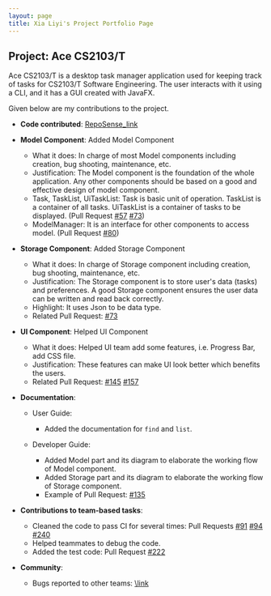 ```yaml
---
layout: page
title: Xia Liyi's Project Portfolio Page
---
```


## Project: Ace CS2103/T

Ace CS2103/T is a desktop task manager application used for keeping track of tasks for CS2103/T Software Engineering. The user interacts with it using a CLI, and it has a GUI created with JavaFX.

Given below are my contributions to the project.

* **Code contributed**: [RepoSense_link](https://nus-cs2103-ay2021s1.github.io/tp-dashboard/#breakdown=true&search=T14&sort=groupTitle&sortWithin=title&since=2020-08-14&timeframe=commit&mergegroup=&groupSelect=groupByRepos&checkedFileTypes=docs~functional-code~test-code~other&tabOpen=true&tabType=authorship&tabAuthor=XIA-LIYI&tabRepo=AY2021S1-CS2103-T14-4%2Ftp%5Bmaster%5D&authorshipIsMergeGroup=false&authorshipFileTypes=docs)

* **Model Component**: Added Model Component
    * What it does: In charge of most Model components including creation, bug shooting, maintenance, etc.
    * Justification: The Model component is the foundation of the whole application. Any other components should be based on a good and effective design of model component.
    * Task, TaskList, UiTaskList: Task is basic unit of operation. TaskList is a container of all tasks. UiTaskList is a container of tasks to be displayed.
    (Pull Request [#57](https://github.com/AY2021S1-CS2103-T14-4/tp/pull/57) [#73](https://github.com/AY2021S1-CS2103-T14-4/tp/pull/73))
    * ModelManager: It is an interface for other components to access model.
    (Pull Request [#80](https://github.com/AY2021S1-CS2103-T14-4/tp/pull/80))
    
* **Storage Component**: Added Storage Component
    * What it does: In charge of Storage component including creation, bug shooting, maintenance, etc.
    * Justification: The Storage component is to store user's data (tasks) and preferences. A good Storage component ensures the user data can be written and read back correctly.
    * Highlight: It uses Json to be data type.
    * Related Pull Request: [#73](https://github.com/AY2021S1-CS2103-T14-4/tp/pull/73)
* **UI Component**: Helped UI Component
    * What it does: Helped UI team add some features, i.e. Progress Bar, add CSS file.
    * Justification: These features can make UI look better which benefits the users.
    * Related Pull Request: [#145](https://github.com/AY2021S1-CS2103-T14-4/tp/pull/145) [#157](https://github.com/AY2021S1-CS2103-T14-4/tp/pull/157)
* **Documentation**:
  * User Guide:
    * Added the documentation for `find` and `list`.

  * Developer Guide:
    * Added Model part and its diagram to elaborate the working flow of Model component.
    * Added Storage part and its diagram to elaborate the working flow of Storage component.
    * Example of Pull Request: [#135](https://github.com/AY2021S1-CS2103-T14-4/tp/pull/135)

* **Contributions to team-based tasks**:
  * Cleaned the code to pass CI for several times: Pull Requests [#91](https://github.com/AY2021S1-CS2103-T14-4/tp/pull/91) [#94](https://github.com/AY2021S1-CS2103-T14-4/tp/pull/94) [#240](https://github.com/AY2021S1-CS2103-T14-4/tp/pull/240)
  * Helped teammates to debug the code.
  * Added the test code: Pull Request [#222](https://github.com/AY2021S1-CS2103-T14-4/tp/pull/222)
  
* **Community**:
  * Bugs reported to other teams: [\link](https://github.com/XIA-LIYI/ped/issues)
